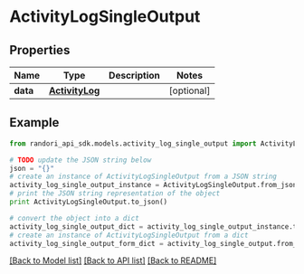 # ActivityLogSingleOutput


## Properties

Name | Type | Description | Notes
------------ | ------------- | ------------- | -------------
**data** | [**ActivityLog**](ActivityLog.md) |  | [optional] 

## Example

```python
from randori_api_sdk.models.activity_log_single_output import ActivityLogSingleOutput

# TODO update the JSON string below
json = "{}"
# create an instance of ActivityLogSingleOutput from a JSON string
activity_log_single_output_instance = ActivityLogSingleOutput.from_json(json)
# print the JSON string representation of the object
print ActivityLogSingleOutput.to_json()

# convert the object into a dict
activity_log_single_output_dict = activity_log_single_output_instance.to_dict()
# create an instance of ActivityLogSingleOutput from a dict
activity_log_single_output_form_dict = activity_log_single_output.from_dict(activity_log_single_output_dict)
```
[[Back to Model list]](../README.md#documentation-for-models) [[Back to API list]](../README.md#documentation-for-api-endpoints) [[Back to README]](../README.md)


